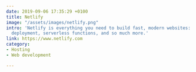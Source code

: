 ```yaml
---
date: 2019-09-06 17:35:29 +0100
title: Netlify
image: "/assets/images/netlify.png"
intro: 'Netlify is everything you need to build fast, modern websites: continuous
  deployment, serverless functions, and so much more.'
link: https://www.netlify.com
category:
- Hosting
- Web development

---
```

